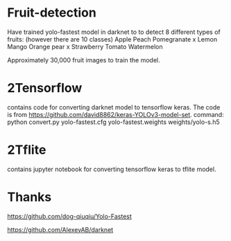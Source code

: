 # Fruit-detection
Have trained yolo-fastest model in darknet to to detect 8 different types of fruits: (however there are 10 classes)
Apple
Peach
Pomegranate x
Lemon
Mango
Orange
pear        x
Strawberry
Tomato
Watermelon

Approximately 30,000 fruit images to train the model.


# 2Tensorflow
contains code for converting darknet model to tensorflow keras.
The code is from https://github.com/david8862/keras-YOLOv3-model-set.
command: python convert.py yolo-fastest.cfg yolo-fastest.weights weights/yolo-s.h5


# 2Tflite
contains jupyter notebook for converting tensorflow keras to tflite model.


# Thanks
https://github.com/dog-qiuqiu/Yolo-Fastest

https://github.com/AlexeyAB/darknet
